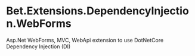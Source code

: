 # Bet.Extensions.DependencyInjection.WebForms
Asp.Net WebForms, MVC, WebApi extension to use DotNetCore Dependency Injection (DI)
